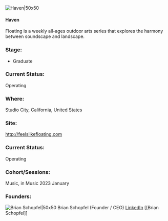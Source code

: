 

![Haven|50x50]()

#### Haven
Floating is a weekly all-ages outdoor arts series that explores the harmony between soundscape and landscape.

### Stage: 
 - Graduate 

### Current Status: 
Operating

### Where:
Studio City, California, United States

### Site:
http://feelslikefloating.com





### Current Status: 
Operating

### Cohort/Sessions: 
Music, in Music 2023 January

### Founders: 

![Brian Schopfel|50x50]() Brian Schopfel (Founder / CEO) [LinkedIn](https://linkedin.com/in/brian-schopfel-15611313) [[Brian Schopfel]]


